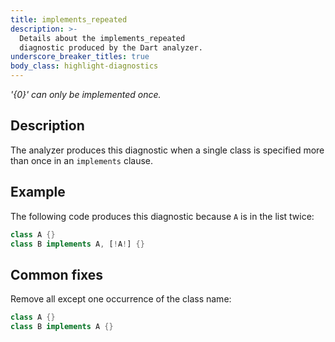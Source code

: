 ```yaml
---
title: implements_repeated
description: >-
  Details about the implements_repeated
  diagnostic produced by the Dart analyzer.
underscore_breaker_titles: true
body_class: highlight-diagnostics
---
```


_'{0}' can only be implemented once._

## Description

The analyzer produces this diagnostic when a single class is specified more
than once in an `implements` clause.

## Example

The following code produces this diagnostic because `A` is in the list
twice:

```dart
class A {}
class B implements A, [!A!] {}
```

## Common fixes

Remove all except one occurrence of the class name:

```dart
class A {}
class B implements A {}
```
